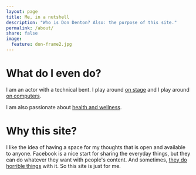 ```yaml
---
layout: page
title: Me, in a nutshell
description: "Who is Don Denton? Also: the purpose of this site."
permalink: /about/
share: false
image:
  feature: don-frame2.jpg
---
```


# What do I even do?

I am an actor with a technical bent. I play around [on stage](http://dondentonactor.com) and I play around [on computers](http://github.com/happycollision).

I am also passionate about [health and wellness](http://dondenton.yoli.com/my-story/).

# Why this site?

I like the idea of having a space for my thoughts that is open and available to anyone. Facebook is a nice start for sharing the everyday things, but they can do whatever they want with people's content. And sometimes, [they do horrible things](http://www.theguardian.com/commentisfree/2014/jun/30/facebook-sad-manipulating-emotions-socially-responsible-company) with it. So this site is just for me.
